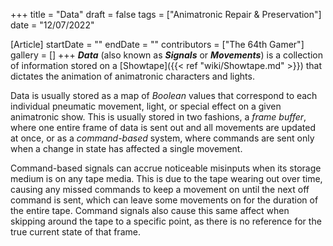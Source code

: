 +++
title = "Data"
draft = false
tags = ["Animatronic Repair & Preservation"]
date = "12/07/2022"

[Article]
startDate = ""
endDate = ""
contributors = ["The 64th Gamer"]
gallery = []
+++
<b><i>Data</b></i> (also known as <b><i>Signals</b></i> or <b><i>Movements</b></i>) is a collection of information stored on a [Showtape]({{< ref "wiki/Showtape.md" >}}) that dictates the animation of animatronic characters and lights.

Data is usually stored as a map of <i>Boolean</i> values that correspond to each individual pneumatic movement, light, or special effect on a given animatronic show.  This is usually stored in two fashions, a <i>frame buffer</i>, where one entire frame of data is sent out and all movements are updated at once, or as a <i>command-based</i> system, where commands are sent only when a change in state has affected a single movement. 

Command-based signals can accrue noticeable misinputs when its storage medium is on any tape media. This is due to the tape wearing out over time, causing any missed commands to keep a movement on until the next off command is sent, which can leave some movements on for the duration of the entire tape. Command signals also cause this same affect when skipping around the tape to a specific point, as there is no reference for the true current state of that frame.